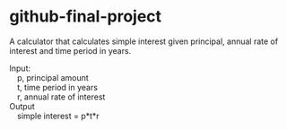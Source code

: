 # github-final-project
A calculator that calculates simple interest given principal, annual rate of interest and time period in years.

Input:  
&emsp;p, principal amount  
&emsp;t, time period in years  
&emsp;r, annual rate of interest  
Output  
&emsp;simple interest = p\*t\*r
